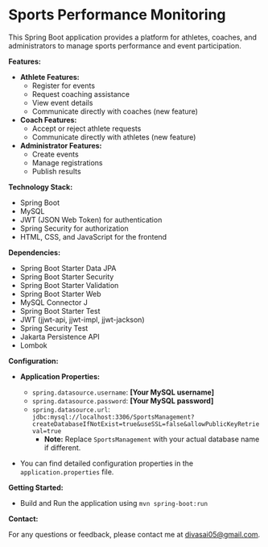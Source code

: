 # Sports Performance Monitoring

This Spring Boot application provides a platform for athletes, coaches, and administrators to manage sports performance and event participation.

**Features:**

* **Athlete Features:**
    * Register for events
    * Request coaching assistance
    * View event details
    * Communicate directly with coaches (new feature)
* **Coach Features:**
    * Accept or reject athlete requests
    * Communicate directly with athletes (new feature)
* **Administrator Features:**
    * Create events
    * Manage registrations
    * Publish results

**Technology Stack:**

* Spring Boot
* MySQL
* JWT (JSON Web Token) for authentication
* Spring Security for authorization
* HTML, CSS, and JavaScript for the frontend

**Dependencies:**

* Spring Boot Starter Data JPA
* Spring Boot Starter Security
* Spring Boot Starter Validation
* Spring Boot Starter Web
* MySQL Connector J
* Spring Boot Starter Test
* JWT (jjwt-api, jjwt-impl, jjwt-jackson)
* Spring Security Test
* Jakarta Persistence API
* Lombok

**Configuration:**

* **Application Properties:**
    * `spring.datasource.username`: **[Your MySQL username]** 
    * `spring.datasource.password`: **[Your MySQL password]** 
    * `spring.datasource.url`: `jdbc:mysql://localhost:3306/SportsManagement?createDatabaseIfNotExist=true&useSSL=false&allowPublicKeyRetrieval=true` 
        * **Note:** Replace `SportsManagement` with your actual database name if different.

* You can find detailed configuration properties in the `application.properties` file.

**Getting Started:**

* Build and Run the application using `mvn spring-boot:run`

**Contact:**

For any questions or feedback, please contact me at divasai05@gmail.com.
